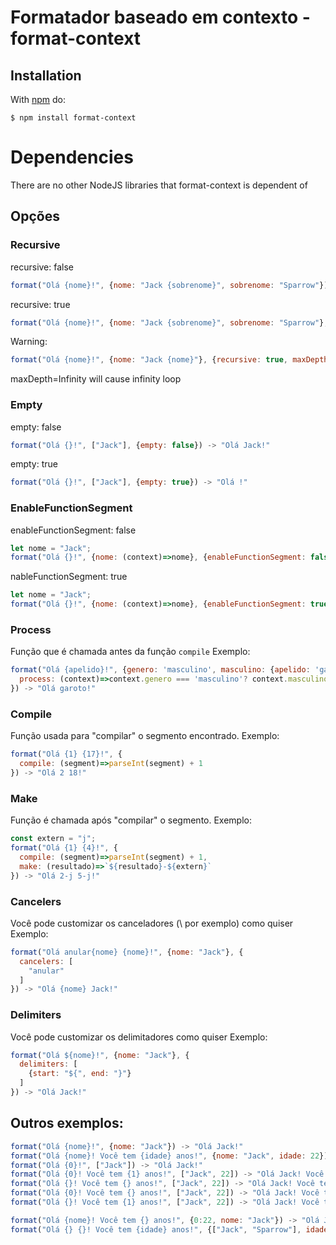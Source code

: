 # Formatador baseado em contexto - format-context

## Installation
With [npm](https://www.npmjs.com/) do:

    $ npm install format-context

# Dependencies
There are no other NodeJS libraries that format-context is dependent of


## Opções

### Recursive
recursive: false
```javascript
format("Olá {nome}!", {nome: "Jack {sobrenome}", sobrenome: "Sparrow"}) -> "Olá Jack {sobrenome}!"
```
recursive: true
```javascript
format("Olá {nome}!", {nome: "Jack {sobrenome}", sobrenome: "Sparrow"}, {recursive: true}) -> "Olá Jack Sparrow!"
```
Warning:
```javascript
format("Olá {nome}!", {nome: "Jack {nome}"}, {recursive: true, maxDepth: 2}) -> "Olá Jack Jack Jack!"
```
maxDepth=Infinity will cause infinity loop

### Empty
empty: false
```javascript
format("Olá {}!", ["Jack"], {empty: false}) -> "Olá Jack!"
```
empty: true
```javascript
format("Olá {}!", ["Jack"], {empty: true}) -> "Olá !"
```

### EnableFunctionSegment
enableFunctionSegment: false
```javascript
let nome = "Jack";
format("Olá {}!", {nome: (context)=>nome}, {enableFunctionSegment: false}) -> "Olá [function]!"
```
nableFunctionSegment: true
```javascript
let nome = "Jack";
format("Olá {}!", {nome: (context)=>nome}, {enableFunctionSegment: true}) -> "Olá Jack!"
```

### Process
Função que é chamada antes da função ```compile```
Exemplo:
```javascript
format("Olá {apelido}!", {genero: 'masculino', masculino: {apelido: 'garoto'}, feminino: {apelido: 'garota'}}, {
  process: (context)=>context.genero === 'masculino'? context.masculino : context.feminino 
}) -> "Olá garoto!"
```
### Compile
Função usada para "compilar" o segmento encontrado.
Exemplo:
```javascript
format("Olá {1} {17}!", {
  compile: (segment)=>parseInt(segment) + 1
}) -> "Olá 2 18!"
```
### Make
Função é chamada após "compilar" o segmento.
Exemplo:
```javascript
const extern = "j";
format("Olá {1} {4}!", {
  compile: (segment)=>parseInt(segment) + 1,
  make: (resultado)=>`${resultado}-${extern}`
}) -> "Olá 2-j 5-j!"
```
### Cancelers
Você pode customizar os canceladores (\\ por exemplo) como quiser
Exemplo:
```javascript
format("Olá anular{nome} {nome}!", {nome: "Jack"}, {
  cancelers: [
    "anular"
  ]
}) -> "Olá {nome} Jack!"
```
### Delimiters
Você pode customizar os delimitadores como quiser
Exemplo:
```javascript
format("Olá ${nome}!", {nome: "Jack"}, {
  delimiters: [
    {start: "${", end: "}"}
  ]
}) -> "Olá Jack!"
```


## Outros exemplos:
``` js
format("Olá {nome}!", {nome: "Jack"}) -> "Olá Jack!"
format("Olá {nome}! Você tem {idade} anos!", {nome: "Jack", idade: 22}) -> "Olá Jack! Você tem 22 anos!"
format("Olá {0}!", ["Jack"]) -> "Olá Jack!"
format("Olá {0}! Você tem {1} anos!", ["Jack", 22]) -> "Olá Jack! Você tem 22 anos!"
format("Olá {}! Você tem {} anos!", ["Jack", 22]) -> "Olá Jack! Você tem 22 anos!"
format("Olá {0}! Você tem {} anos!", ["Jack", 22]) -> "Olá Jack! Você tem Jack anos!"
format("Olá {}! Você tem {1} anos!", ["Jack", 22]) -> "Olá Jack! Você tem 22 anos!"

format("Olá {nome}! Você tem {} anos!", {0:22, nome: "Jack"}) -> "Olá Jack! Você tem 22 anos!"
format("Olá {} {}! Você tem {idade} anos!", {["Jack", "Sparrow"], idade: "Jack"}) -> "Olá Jack Sparrow! Você tem 22 anos!"

```